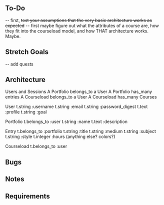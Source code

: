 ## To-Do
-- first, ~~test your assumptions that the very basic architecture works as expected~~
-- first maybe figure out what the attributes of a course are, how they fit into the courseload model, and how THAT architecture works. Maybe. 

## Stretch Goals 
-- add quests

## Architecture
Users and Sessions
A Portfolio belongs_to a User
A Portfolio has_many entries
A Courseload belongs_to a User
A Courseload has_many Courses

User
    t.string :username 
    t.string :email 
    t.string :password_digest 
    t.text :profile
    t.string :goal 

Portfolio
    t.belongs_to :user
    t.string :name 
    t.text :description 

Entry 
    t.belongs_to :portfolio
    t.string :title
    t.string :medium
    t.string :subject
    t.string :style
    t.integer :hours
    (anything else? colors?)

Courseload 
    t.belongs_to :user
    

## Bugs 

## Notes 

## Requirements